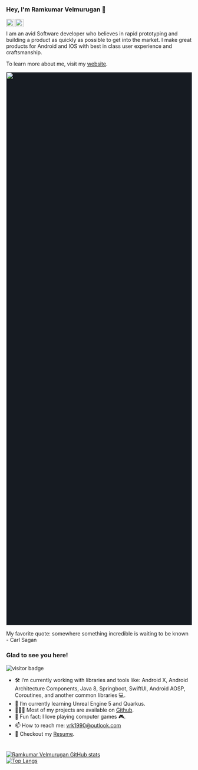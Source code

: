 ### Hey, I'm Ramkumar Velmurugan 👋

<a href="https://www.linkedin.com/in/vrk1990/">
  <img align="left" alt="Ramkumar Linkdein" width="22px" src="https://cdn.jsdelivr.net/npm/simple-icons@v3/icons/linkedin.svg" />
</a>
<a href="https://github.com/spkdroid">
  <img align="left" alt="Ramkumar Github" width="22px" src="https://cdn.jsdelivr.net/npm/simple-icons@v3/icons/github.svg" />
</a>
<br/>

I am an avid Software developer who believes in rapid prototyping and building a product as quickly as possible to get into the market. I make great products for Android and IOS with best in class user experience and craftsmanship.

To learn more about me, visit my [website](https://spkdroid.com).

<p align="center">
<img  src="/profile.svg" width="1500px" style="background:#161b22;">
</p>



My favorite quote: somewhere something incredible is waiting to be known - Carl Sagan

### Glad to see you here! &nbsp;
![visitor badge](https://visitor-badge.glitch.me/badge?page_id=spkdroid.visitor-badge)

- 🛠 I’m currently working with libraries and tools like: Android X, Android Architecture Components, Java 8, Springboot, SwiftUI, Android AOSP, Coroutines, and another common libraries 💻.
- 🚀 I’m currently learning Unreal Engine 5 and Quarkus.
- 👨🏻‍💻 Most of my projects are available on [Github](https://github.com/spkdroid).
- 👾 Fun fact: I love playing computer games :video_game:.
- 📫 How to reach me: vrk1990@outlook.com
- 📝 Checkout my [Resume](https://spkdroid.com/).

#



<!--
**spkdroid/spkdroid** is a ✨ _special_ ✨ repository because its `README.md` (this file) appears on your GitHub profile.

Here are some ideas to get you started:

- 🔭 I’m currently working on ...
- 🌱 I’m currently learning ...
- 👯 I’m looking to collaborate on ...
- 🤔 I’m looking for help with ...
- 💬 Ask me about ...
- 📫 How to reach me: ...
- 😄 Pronouns: ...
- ⚡ Fun fact: ...
-->

[![Ramkumar Velmurugan GitHub stats](https://github-readme-stats.vercel.app/api?username=spkdroid)](https://github.com/spkdroid/github-readme-stats)
<br>
[![Top Langs](https://github-readme-stats.vercel.app/api/top-langs/?username=spkdroid&layout=compact)](https://github.com/spkdroid/github-readme-stats)


